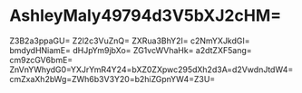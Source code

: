 # AshleyMaly49794d3V5bXJ2cHM=
Z3B2a3ppaGU=
Z2l2c3VuZnQ=
ZXRua3BhY2I=
c2NmYXJkdGI=
bmdydHNiamE=
dHJpYm9jbXo=
ZG1vcWVhaHk=
a2dtZXF5ang=
cm9zcGV6bmE=
ZnVnYWhydG0=YXJrYmR4Y24=bXZ0ZXpwc295dXh2d3A=d2VwdnJtdW4=cmZxaXh2bWg=ZWh6b3V3Y20=b2hiZGpnYW4=Z3U=
